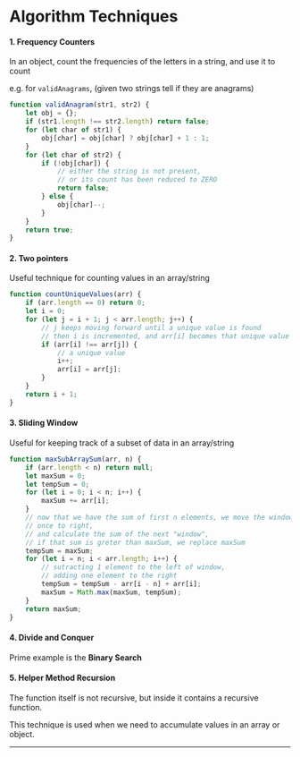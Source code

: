 # Algorithm Techniques

#### 1. Frequency Counters

In an object, count the frequencies of the letters in a string, and use it to count

e.g. for `validAnagrams`, (given two strings tell if they are anagrams)

```js
function validAnagram(str1, str2) {
	let obj = {};
	if (str1.length !== str2.length) return false;
	for (let char of str1) {
		obj[char] = obj[char] ? obj[char] + 1 : 1;
	}
	for (let char of str2) {
		if (!obj[char]) {
			// either the string is not present,
			// or its count has been reduced to ZERO
			return false;
		} else {
			obj[char]--;
		}
	}
	return true;
}
```

#### 2. Two pointers

Useful technique for counting values in an array/string

```js
function countUniqueValues(arr) {
	if (arr.length == 0) return 0;
	let i = 0;
	for (let j = i + 1; j < arr.length; j++) {
		// j keeps moving forward until a unique value is found
		// then i is incremented, and arr[i] becomes that unique value
		if (arr[i] !== arr[j]) {
			// a unique value
			i++;
			arr[i] = arr[j];
		}
	}
	return i + 1;
}
```

#### 3. Sliding Window

Useful for keeping track of a subset of data in an array/string

```js
function maxSubArraySum(arr, n) {
	if (arr.length < n) return null;
	let maxSum = 0;
	let tempSum = 0;
	for (let i = 0; i < n; i++) {
		maxSum += arr[i];
	}
	// now that we have the sum of first n elements, we move the window
	// once to right,
	// and calculate the sum of the next "window",
	// if that sum is greter than maxSum, we replace maxSum
	tempSum = maxSum;
	for (let i = n; i < arr.length; i++) {
		// sutracting 1 element to the left of window,
		// adding one element to the right
		tempSum = tempSum - arr[i - n] + arr[i];
		maxSum = Math.max(maxSum, tempSum);
	}
	return maxSum;
}
```

#### 4. Divide and Conquer

Prime example is the **Binary Search**

#### 5. Helper Method Recursion

The function itself is not recursive, but inside it contains a recursive function.

This technique is used when we need to accumulate values in an array or object.

---

